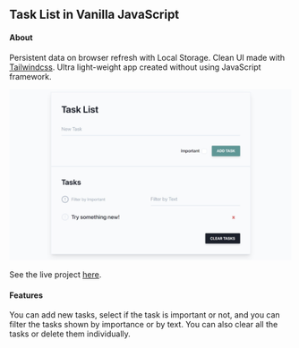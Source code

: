 ## Task List in Vanilla JavaScript

#### About

Persistent data on browser refresh with Local Storage. Clean UI made with [Tailwindcss](https://tailwindcss.com/). Ultra light-weight app created without using JavaScript framework.

![Site Image](site.jpg)

See the live project [here](https://astridlyre.github.io/task-list/).

#### Features

You can add new tasks, select if the task is important or not, and you can filter the tasks shown by importance or by text. You can also clear all the tasks or delete them individually.
